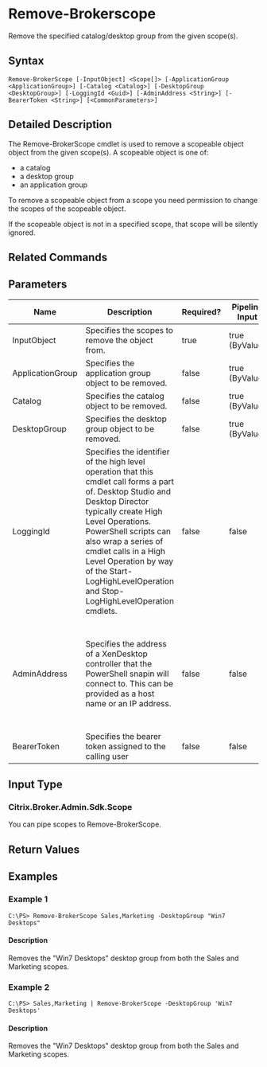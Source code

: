 ﻿
# Remove-Brokerscope
Remove the specified catalog/desktop group from the given scope(s).
## Syntax
```
Remove-BrokerScope [-InputObject] <Scope[]> [-ApplicationGroup <ApplicationGroup>] [-Catalog <Catalog>] [-DesktopGroup <DesktopGroup>] [-LoggingId <Guid>] [-AdminAddress <String>] [-BearerToken <String>] [<CommonParameters>]
```
## Detailed Description
The Remove-BrokerScope cmdlet is used to remove a scopeable object object from the given scope(s). A scopeable object is one of:

* a catalog
* a desktop group
* an application group

To remove a scopeable object from a scope you need permission to change the scopes of the scopeable object.

If the scopeable object is not in a specified scope, that scope will be silently ignored.


## Related Commands

## Parameters
| Name   | Description | Required? | Pipeline Input | Default Value |
| --- | --- | --- | --- | --- |
| InputObject | Specifies the scopes to remove the object from. | true | true (ByValue) | null |
| ApplicationGroup | Specifies the application group object to be removed. | false | true (ByValue) |  |
| Catalog | Specifies the catalog object to be removed. | false | true (ByValue) |  |
| DesktopGroup | Specifies the desktop group object to be removed. | false | true (ByValue) |  |
| LoggingId | Specifies the identifier of the high level operation that this cmdlet call forms a part of. Desktop Studio and Desktop Director typically create High Level Operations. PowerShell scripts can also wrap a series of cmdlet calls in a High Level Operation by way of the Start-LogHighLevelOperation and Stop-LogHighLevelOperation cmdlets. | false | false |  |
| AdminAddress | Specifies the address of a XenDesktop controller that the PowerShell snapin will connect to. This can be provided as a host name or an IP address. | false | false | Localhost. Once a value is provided by any cmdlet, this value will become the default. |
| BearerToken | Specifies the bearer token assigned to the calling user | false | false |  |

## Input Type

### Citrix.Broker.Admin.Sdk.Scope
You can pipe scopes to Remove-BrokerScope.
## Return Values

### 

## Examples

### Example 1
```
C:\PS> Remove-BrokerScope Sales,Marketing -DesktopGroup "Win7 Desktops"
```
#### Description
Removes the "Win7 Desktops" desktop group from both the Sales and Marketing scopes.
### Example 2
```
C:\PS> Sales,Marketing | Remove-BrokerScope -DesktopGroup 'Win7 Desktops'
```
#### Description
Removes the "Win7 Desktops" desktop group from both the Sales and Marketing scopes.
